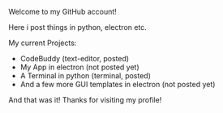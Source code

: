 Welcome to my GitHub account!

Here i post things in python, electron etc.

My current Projects:
* CodeBuddy (text-editor, posted)
* My App in electron (not posted yet)
* A Terminal in python (terminal, posted)
* And a few more GUI templates in electron (not posted yet)

And that was it! Thanks for visiting my profile!
